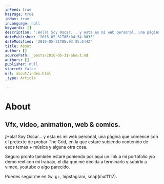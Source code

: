 ```yaml
---
inFeed: true
hasPage: true
inNav: true
inLanguage: null
keywords: []
description: '¡Hola! Soy Oscar... y esta es mi web personal, una página que comencé con el pretexto de probar The Grid, en la que estaré subiendo contenido de esos temas + música y alguna otra cosa. '
datePublished: '2016-05-31T05:04:34.883Z'
dateModified: '2016-05-31T05:03:35.644Z'
title: About
author: []
sourcePath: _posts/2016-05-31-about.md
authors: []
publisher: null
starred: false
url: about/index.html
_type: Article

---
```

# About

## Vfx, video, animation, web & comics.

¡Hola! Soy Oscar... y esta es mi web personal, una página que comencé con el pretexto de probar The Grid, en la que estaré subiendo contenido de esos temas + música y alguna otra cosa. 

Seguro pronto también estaré poniendo por aquí un link a mi portafolio y/o demo reel con mi trabajo, el día que me decida a terminarlo y subirlo a vimeo, youtube o algo parecido.

Puedes seguirme en tw, g+, hipstagram, snap(muff117).